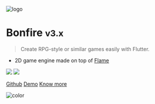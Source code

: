 ![logo](../_media/bonfire.gif)

# Bonfire <small>v3.x</small>

> Create RPG-style or similar games easily with Flutter.

- 2D game engine made on top of [Flame](https://flame-engine.org/)

[![](https://img.shields.io/github/forks/rafaelbarbosatec/bonfire.svg?style=flat&logo=github&colorB=orange&label=forks)](https://github.com/RafaelBarbosatec/bonfire)
[![](https://img.shields.io/github/stars/rafaelbarbosatec/bonfire.svg?style=flat&logo=github&colorB=orange&label=stars)](https://github.com/RafaelBarbosatec/bonfire)


[Github](https://github.com/RafaelBarbosatec/bonfire)
[Demo](https://bonfire-engine.github.io/examples/bonfire-v3)
[Know more](#welcome-to-bonfire-under-construction)

![color](#3f3f3f)

